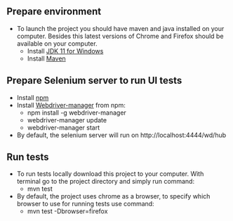 ## Prepare environment

- To launch the project you should have maven and java installed on your computer. Besides this latest versions of Chrome and Firefox should be available on your computer.
     - Install [JDK 11 for Windows](https://docs.oracle.com/en/java/javase/11/install/installation-jdk-microsoft-windows-platforms.html#GUID-371F38CC-248F-49EC-BB9C-C37FC89E52A0)
     - Install [Maven](https://maven.apache.org/install.html)

## Prepare Selenium server to run UI tests

- Install [npm](https://nodejs.org/en/)
- Install [Webdriver-manager](https://www.npmjs.com/package/webdriver-manager) from npm:
    - npm install -g webdriver-manager
    - webdriver-manager update
    - webdriver-manager start
- By default, the selenium server will run on http://localhost:4444/wd/hub

## Run tests

- To run tests locally download this project to your computer. With terminal go to the project directory and simply run command: 
     - mvn test
- By default, the project uses chrome as a browser, to specify which browser to use for running tests use command:
     - mvn test -Dbrowser=firefox
